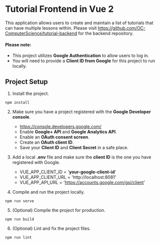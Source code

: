 # Tutorial Frontend in Vue 2

This application allows users to create and maintain a list of tutorials that can have multiple lessons within. Please visit https://github.com/OC-ComputerScience/tutorial-backend for the backend repository.

#### Please note:
- This project utilizes **Google Authentication** to allow users to log in.
- You will need to provide a **Client ID from Google** for this project to run locally.

## Project Setup
1. Install the project.
```
npm install
```

2. Make sure you have a project registered with the **Google Developer console**.
    - https://console.developers.google.com/
    - Enable **Google+ API** and **Google Analytics API**.
    - Enable an **OAuth consent screen**.
    - Create an **OAuth client ID**.
    - Save your **Client ID** and **Client Secret** in a safe place.

3. Add a local **.env** file and make sure the **client ID** is the one you have registered with Google.
    - VUE_APP_CLIENT_ID = '**your-google-client-id**'
    - VUE_APP_CLIENT_URL = 'http://localhost:8081'
    - VUE_APP_API_URL = 'https://accounts.google.com/gsi/client'

4. Compile and run the project locally.
```
npm run serve
```

5. (Optional) Compile the project for production.
```
npm run build
```

6. (Optional) Lint and fix the project files.
```
npm run lint
```
